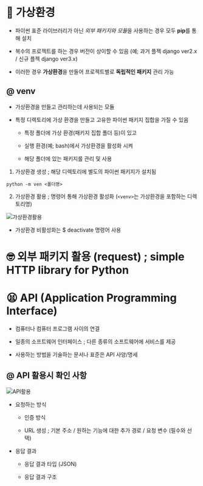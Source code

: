 # 🤯 가상환경

- 파이썬 표준 라이브러리가 아닌 *외부 패키지와 모듈*을 사용하는 경우 모두 **pip**를 통해 설치

- 복수의 프로젝트를 하는 경우 버전이 상이할 수 있음 (예; 과거 플젝 django ver2.x / 신규 플젝 django ver3.x)

- 이러한 경우 **가상환경**을 만들어 프로젝트별로 **독립적인 패키지** 관리 가능

## @ venv

- 가상환경을 만들고 관리하는데 사용되는 모듈

- 특정 디렉토리에 가상 환경을 만들고 고유한 파이썬 패키지 집합을 가질 수 있음

  - 특정 폴더에 가상 환경(패키지 집합 폴더 등)이 있고

  - 실행 환경(예; bash)에서 가상환경을 활성화 시켜

  - 해당 폴더에 있는 패키지를 관리 및 사용

1. 가상환경 생성 ; 해당 디렉토리에 별도의 파이썬 패키지가 설치됨

  ```python -m ven <폴더명>```

2. 가상환경 활용 ; 명령어 통해 가상환경 활성화 (```<venv>```는 가상환경을 포함하는 디렉토리명)

  ![가상환경활용](https://user-images.githubusercontent.com/121418205/212240470-7470ec0f-e4d6-4121-a142-61db71b30e0e.jpg)

  - 가상환경 비활성화는 $ deactivate 명령어 사용

# 🤓 외부 패키지 활용 (request) ; simple HTTP library for Python

# 😫 API (Application Programming Interface)

- 컴퓨터나 컴퓨터 프로그램 사이의 연결

- 일종의 소프트웨어 인터페이스 ; 다른 종류의 소프트웨어에 서비스를 제공

- 사용하는 방법을 기술하는 문서나 표준은 API 사양/명세

## @ API 활용시 확인 사항

  ![API활용](https://user-images.githubusercontent.com/121418205/212241204-0aed85ff-f4f6-4ca2-8cf4-f01aa8e57a57.jpg)

- 요청하는 방식

  - 인증 방식

  - URL 생성 ; 기본 주소 / 원하는 기능에 대한 추가 경로 / 요청 변수 (필수와 선택)

- 응답 결과

  - 응답 결과 타입 (JSON)

  - 응답 결과 구조